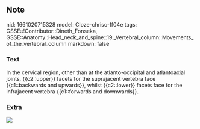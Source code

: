 ## Note
nid: 1661020715328
model: Cloze-chrisc-ff04e
tags: GSSE::!Contributor::Dineth_Fonseka, GSSE::Anatomy::Head_neck_and_spine::19._Vertebral_column::Movements_of_the_vertebral_column
markdown: false

### Text
In the cervical region, other than at the atlanto-occipital and atlantoaxial joints,
{{c2::upper}} facets for the suprajacent vertebra face {{c1::backwards and upwards}},
whilst {{c2::lower}} facets face for the infrajacent vertebra {{c1::forwards and
downwards}}.

### Extra
<img src="paste-50afe0df4f14b5d0767ce1b2f45e6daa8f9cddc6.jpg">
